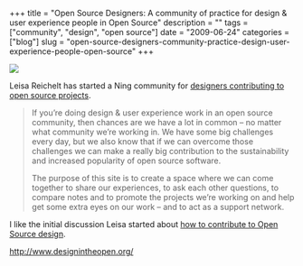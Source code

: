 +++
title = "Open Source Designers: A community of practice for design & user experience people in Open Source"
description = ""
tags = ["community", "design", "open source"]
date = "2009-06-24"
categories = ["blog"]
slug = "open-source-designers-community-practice-design-user-experience-people-open-source"
+++



  <div class="notebook-screenshot"><a href="http://www.designintheopen.org/"><img src="/media/bluga/wt4a421b0645a4e_0.jpg"/></a></div><p>Leisa Reichelt has started a Ning community for <a href="http://www.designintheopen.org/">designers contributing to open source projects</a>. </p>
<blockquote><p>If you’re doing design &amp; user experience work in an open source community, then chances are we have a lot in common – no matter what community we’re working in. We have some big challenges every day, but we also know that if we can overcome those challenges we can make a really big contribution to the sustainability and increased popularity of open source software.</p>
<p>The purpose of this site is to create a space where we can come together to share our experiences, to ask each other questions, to compare notes and to promote the projects we’re working on and help get some extra eyes on our work – and to act as a support network.</p></blockquote>
<p>I like the initial discussion Leisa started about <a href="http://www.designintheopen.org/forum/topics/best-ways-for-uxdesigners-to">how to contribute to Open Source design</a>.</p>
    
  <a href="http://www.designintheopen.org/">http://www.designintheopen.org/</a>
